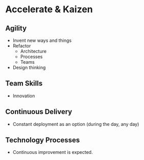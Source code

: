 # Accelerate & Kaizen

## Agility

* Invent new ways and things&#x20;
* Refactor &#x20;
  * Architecture &#x20;
  * Processes &#x20;
  * Teams &#x20;
* Design thinking&#x20;

## Team Skills

* Innovation &#x20;

## Continuous Delivery

* Constant deployment as an option (during the day, any day)&#x20;

## Technology Processes

* Continuous improvement is expected.&#x20;
